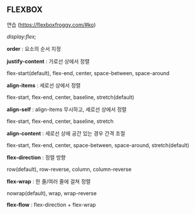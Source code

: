## FLEXBOX 

 연습 (https://flexboxfroggy.com/#ko)
 
_display:flex;_

**order** : 요소의 순서 지정

**justify-content** : 가로선 상에서 정렬 

flex-start(default), flex-end, center, space-between, space-around



**align-items** : 세로선 상에서 정렬

flex-start, flex-end, center, baseline, stretch(default)



**align-self** : align-items 무시하고, 세로선 상에서 정렬

flex-start, flex-end, center, baseline, stretch



**align-content** : 세로선 상에 공간 있는 경우 간격 조절

flex-start, flex-end, center, space-between, space-around, stretch(default)



**flex-direction** : 정렬 방향

row(default), row-reverse, column, column-reverse



**flex-wrap** : 한 줄/여러 줄에 걸쳐 정렬

nowrap(default), wrap, wrap-reverse



**flex-flow** : flex-direction + flex-wrap
